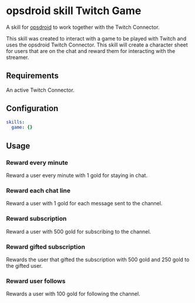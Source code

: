 # opsdroid skill Twitch Game

A skill for [opsdroid](https://github.com/opsdroid/opsdroid) to work together with the Twitch Connector.

This skill was created to interact with a game to be played with Twitch and uses the opsdroid Twitch Connector. This skill
will create a character sheet for users that are on the chat and reward them for interacting with the streamer.

## Requirements

An active Twitch Connector.

## Configuration

```yaml
skills:
  game: {}

```

## Usage

### Reward every minute

Reward a user every minute with 1 gold for staying in chat.


### Reward each chat line

Reward a user with 1 gold for each message sent to the channel.


### Reward subscription

Reward a user with 500 gold for subscribing to the channel.

### Reward gifted subscription

Rewards the user that gifted the subscription with 500 gold and 250 gold to the gifted user.


### Reward user follows

Rewards a user with 100 gold for following the channel.